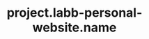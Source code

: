 ---
unique-name: labb-website
type: website
title: project.labb-personal-website.name
description: project.labb-personal-website.desc
launch-date: 2020-03-06 18:00:00
start-date: 2019-06-10 08:53:00
last-update: site.time
status: active
needs-help: false
website: https://www.abbluiz.com
github: https://github.com/abbluiz/abbluiz.com
mastodon:
license-url: https://www.abbluiz.com/LICENSE.txt
license-opensource: true
license-freesoftware: false
license-hybrid: true
license-name: string.mit
founders: ["LABB"]
pinned: false
hidden: false
layout: project
color1: white
color2: "#a14040"
---